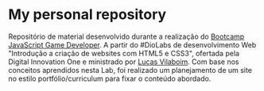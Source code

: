 # My personal repository

Repositório de material desenvolvido durante a realização do [Bootcamp JavaScript Game Developer](https://web.digitalinnovation.one/track/javascript-game-developer). A partir do #DioLabs de desenvolvimento Web "Introdução a criação de websites com HTML5 e CSS3", ofertada pela Digital Innovation One e ministrado por [Lucas Vilaboim](https://github.com/vilaboim). Com base nos conceitos aprendidos nesta Lab, foi realizado um planejamento de um site no estilo portfólio/curriculum para fixar o conteúdo abordado.
